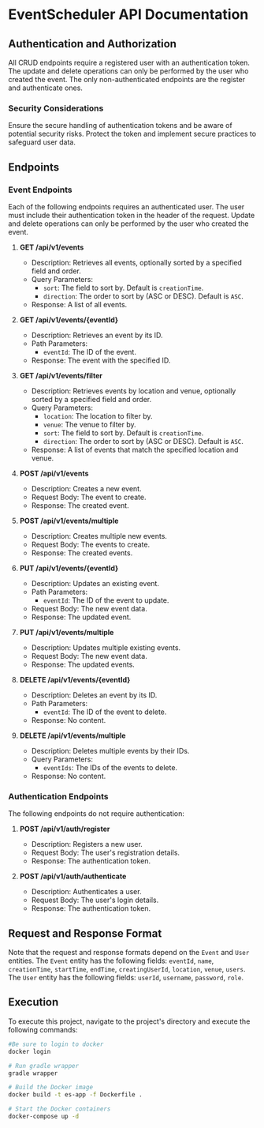 # EventScheduler API Documentation

## Authentication and Authorization

All CRUD endpoints require a registered user with an authentication token. The update and delete operations can only be performed by the user who created the event. The only non-authenticated endpoints are the register and authenticate ones.

### Security Considerations

Ensure the secure handling of authentication tokens and be aware of potential security risks. Protect the token and implement secure practices to safeguard user data.

## Endpoints

### Event Endpoints

Each of the following endpoints requires an authenticated user. The user must include their authentication token in the header of the request. Update and delete operations can only be performed by the user who created the event.

1. **GET /api/v1/events**
    - Description: Retrieves all events, optionally sorted by a specified field and order.
    - Query Parameters:
        - `sort`: The field to sort by. Default is `creationTime`.
        - `direction`: The order to sort by (ASC or DESC). Default is `ASC`.
    - Response: A list of all events.

2. **GET /api/v1/events/{eventId}**
    - Description: Retrieves an event by its ID.
    - Path Parameters:
        - `eventId`: The ID of the event.
    - Response: The event with the specified ID.

3. **GET /api/v1/events/filter**
    - Description: Retrieves events by location and venue, optionally sorted by a specified field and order.
    - Query Parameters:
        - `location`: The location to filter by.
        - `venue`: The venue to filter by.
        - `sort`: The field to sort by. Default is `creationTime`.
        - `direction`: The order to sort by (ASC or DESC). Default is `ASC`.
    - Response: A list of events that match the specified location and venue.

4. **POST /api/v1/events**
    - Description: Creates a new event.
    - Request Body: The event to create.
    - Response: The created event.

5. **POST /api/v1/events/multiple**
    - Description: Creates multiple new events.
    - Request Body: The events to create.
    - Response: The created events.

6. **PUT /api/v1/events/{eventId}**
    - Description: Updates an existing event.
    - Path Parameters:
        - `eventId`: The ID of the event to update.
    - Request Body: The new event data.
    - Response: The updated event.

7. **PUT /api/v1/events/multiple**
    - Description: Updates multiple existing events.
    - Request Body: The new event data.
    - Response: The updated events.

8. **DELETE /api/v1/events/{eventId}**
    - Description: Deletes an event by its ID.
    - Path Parameters:
        - `eventId`: The ID of the event to delete.
    - Response: No content.

9. **DELETE /api/v1/events/multiple**
    - Description: Deletes multiple events by their IDs.
    - Query Parameters:
        - `eventIds`: The IDs of the events to delete.
    - Response: No content.

### Authentication Endpoints

The following endpoints do not require authentication:

1. **POST /api/v1/auth/register**
    - Description: Registers a new user.
    - Request Body: The user's registration details.
    - Response: The authentication token.

2. **POST /api/v1/auth/authenticate**
    - Description: Authenticates a user.
    - Request Body: The user's login details.
    - Response: The authentication token.

## Request and Response Format

Note that the request and response formats depend on the `Event` and `User` entities. The `Event` entity has the following fields: `eventId`, `name`, `creationTime`, `startTime`, `endTime`, `creatingUserId`, `location`, `venue`, `users`. The `User` entity has the following fields: `userId`, `username`, `password`, `role`.

## Execution

To execute this project, navigate to the project's directory and execute the following commands:

```bash
#Be sure to login to docker
docker login

# Run gradle wrapper
gradle wrapper

# Build the Docker image
docker build -t es-app -f Dockerfile .

# Start the Docker containers
docker-compose up -d
